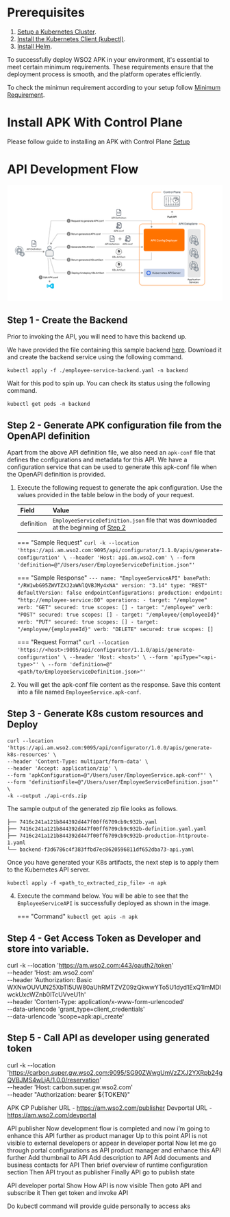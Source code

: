 # Prerequisites

1. [Setup a Kubernetes Cluster](https://kubernetes.io/docs/setup).
2. [Install the Kubernetes Client (kubectl)](https://kubernetes.io/docs/tasks/tools/install-kubectl/).
3. [Install Helm](https://helm.sh/docs/intro/install/).

To successfully deploy WSO2 APK in your environment, it's essential to meet certain minimum requirements. These requirements ensure that the deployment process is smooth, and the platform operates efficiently.

To check the minimun requirement according to your setup follow [Minimum Requirement](https://apk.docs.wso2.com/en/latest/setup/prerequisites/).

# Install APK With Control Plane

Please follow guide to installing an APK with Control Plane [Setup](https://apk.docs.wso2.com/en/latest/setup/install-with-cp/)

# API Development Flow

[![Architecture](resources/demo.png)](resources/demo.png)

## Step 1 - Create the Backend

Prior to invoking the API, you will need to have this backend up. 

We have provided the file containing this sample backend [here](/resources/backend.yaml). Download it and create the backend service using the following command.

```
kubectl apply -f ./employee-service-backend.yaml -n backend
```

Wait for this pod to spin up. You can check its status using the following command.

```
kubectl get pods -n backend
```

## Step 2 - Generate APK configuration file from the OpenAPI definition

Apart from the above API definition file, we also need an `apk-conf` file that defines the configurations and metadata for this API. We have a configuration service that can be used to generate this apk-conf file when the OpenAPI definition is provided. 


1. Execute the following request to generate the apk configuration. Use the values provided in the table below in the body of your request. 

    |    Field     |                               Value                                                      |
    |--------------|------------------------------------------------------------------------------------------|
    | definition   | `EmployeeServiceDefinition.json` file that was downloaded at the beginning of [Step 2](#step-2-create-and-deploy-the-api)     |


    === "Sample Request"
        ```
        curl -k --location 'https://api.am.wso2.com:9095/api/configurator/1.1.0/apis/generate-configuration' \
        --header 'Host: api.am.wso2.com' \
        --form 'definition=@"/Users/user/EmployeeServiceDefinition.json"'
        ```

    === "Sample Response"
        ```
        ---
        name: "EmployeeServiceAPI"
        basePath: "/RW1wbG95ZWVTZXJ2aWNlQVBJMy4xNA"
        version: "3.14"
        type: "REST"
        defaultVersion: false
        endpointConfigurations:
            production:
                endpoint: "http://employee-service:80"
        operations:
        - target: "/employee"
            verb: "GET"
            secured: true
            scopes: []
        - target: "/employee"
            verb: "POST"
            secured: true
            scopes: []
        - target: "/employee/{employeeId}"
            verb: "PUT"
            secured: true
            scopes: []
        - target: "/employee/{employeeId}"
            verb: "DELETE"
            secured: true
            scopes: []
        ```

    === "Request Format"
        ```
        curl --location 'https://<host>:9095/api/configurator/1.1.0/apis/generate-configuration' \
        --header 'Host: <host>' \
        --form 'apiType="<api-type>"' \
        --form 'definition=@"<path/to/EmployeeServiceDefinition.json>"'
        ```

2. You will get the apk-conf file content as the response. Save this content into a file named `EmployeeService.apk-conf`.

## Step 3 - Generate K8s custom resources and Deploy

```
curl --location 'https://api.am.wso2.com:9095/api/configurator/1.0.0/apis/generate-k8s-resources' \
--header 'Content-Type: multipart/form-data' \
--header 'Accept: application/zip' \
--form 'apkConfiguration=@"/Users/user/EmployeeService.apk-conf"' \
--form 'definitionFile=@"/Users/user/EmployeeServiceDefinition.json"' \
-k --output ./api-crds.zip
```

The sample output of the generated zip file looks as follows.

```
├── 7416c241a121b844392d447f00ff6709cb9c932b.yaml
├── 7416c241a121b844392d447f00ff6709cb9c932b-definition.yaml.yaml
├── 7416c241a121b844392d447f00ff6709cb9c932b-production-httproute-1.yaml
└── backend-f3d6786c4f383ffbd7ec8620596811df652dba73-api.yaml
```
Once you have generated your K8s artifacts, the next step is to apply them to the Kubernetes API server. 

```
kubectl apply -f <path_to_extracted_zip_file> -n apk
```

4. Execute the command below. You will be able to see that the `EmployeeServiceAPI` is successfully deployed as shown in the image.


    === "Command"
        ```
        kubectl get apis -n apk
        ```


## Step 4 - Get Access Token as Developer and store into variable.


curl -k --location 'https://am.wso2.com:443/oauth2/token' \
--header 'Host: am.wso2.com' \
--header 'Authorization: Basic WXNwOUVUN25XbTl5UW80aUhRMTZVZ09zQkwwYTo5U1dyd1ExQ1lmMDlwckUxcWZnb0lTcUVveU1h' \
--header 'Content-Type: application/x-www-form-urlencoded' \
--data-urlencode 'grant_type=client_credentials' \
--data-urlencode 'scope=apk:api_create'


## Step 5 - Call API as developer using generated token
curl -k --location 'https://carbon.super.gw.wso2.com:9095/SG90ZWwgUmVzZXJ2YXRpb24gQVBJMS4wLjA/1.0.0/reservation' \
--header 'Host: carbon.super.gw.wso2.com' \
--header "Authorization: bearer ${TOKEN}"


APK CP
Publisher URL - https://am.wso2.com/publisher
Devportal URL - https://am.wso2.com/devportal


API publisher
Now development flow is completed and now i’m going to enhance this API further as product manager
Up to this point API is not visible to external developers or appear in developer portal
Now let me go through portal configurations as API product manager and enhance this API further
Add thumbnail to API
Add description to API
Add documents and business contacts for API
Then brief overview of runtime configuration section
Then API tryout as publisher
Finally API go to publish state

API developer portal
Show How API is now visible
Then goto API and subscribe it
Then get token and invoke API

Do kubectl command will provide guide personally to access aks
